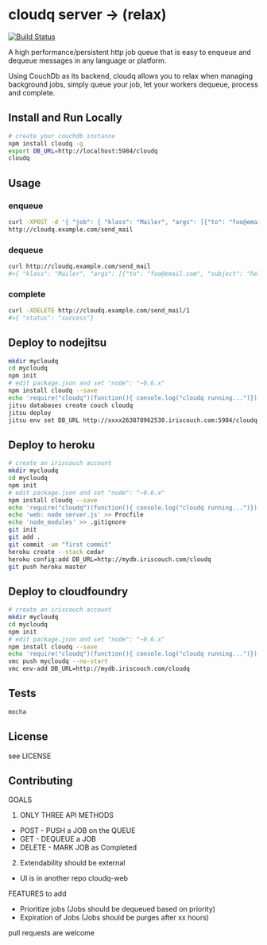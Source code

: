 # cloudq server -> (relax)

[![Build Status](https://secure.travis-ci.org/twilson63/node-cloudq.png)](http://travis-ci.org/twilson63/node-cloudq)

A high performance/persistent http job queue that is easy to enqueue and dequeue messages in any language or platform.

Using CouchDb as its backend, cloudq allows you to relax when managing background jobs, simply queue your job, let your workers dequeue, process
and complete.

## Install and Run Locally

``` sh
# create your couchdb instance
npm install cloudq -g
export DB_URL=http://localhost:5984/cloudq
cloudq
```

## Usage

### enqueue

``` sh
curl -XPOST -d '{ "job": { "klass": "Mailer", "args": [{"to": "foo@email.com", "subject": "hello"}]}}'
http://cloudq.example.com/send_mail
```

### dequeue

``` sh
curl http://cloudq.example.com/send_mail
#>{ "klass": "Mailer", "args": [{"to": "foo@email.com", "subject": "hello"}], "id": "1"}
```

### complete

``` sh
curl -XDELETE http://cloudq.example.com/send_mail/1
#>{ "status": "success"}
```

## Deploy to nodejitsu

``` sh
mkdir mycloudq
cd mycloudq
npm init
# edit package.json and set "node": "~0.6.x"
npm install cloudq --save
echo 'require("cloudq")(function(){ console.log("cloudq running...")});' >> server.js
jitsu databases create couch cloudq
jitsu deploy
jitsu env set DB_URL http://xxxx263878962530.iriscouch.com:5984/cloudq
```

## Deploy to heroku
``` sh
# create an iriscouch account
mkdir mycloudq
cd mycloudq
npm init
# edit package.json and set "node": "~0.6.x"
npm install cloudq --save
echo 'require("cloudq")(function(){ console.log("cloudq running...")});' >> server.js
echo 'web: node server.js' >> Procfile
echo 'node_modules' >> .gitignore
git init
git add .
git commit -am "first commit"
heroku create --stack cedar
heroku config:add DB_URL=http://mydb.iriscouch.com/cloudq
git push heroku master
```

## Deploy to cloudfoundry

``` sh
# create an iriscouch account
mkdir mycloudq
cd mycloudq
npm init
# edit package.json and set "node": "~0.6.x"
npm install cloudq --save
echo 'require("cloudq")(function(){ console.log("cloudq running...")});' >> server.js
vmc push mycloudq --no-start
vmc env-add DB_URL=http://mydb.iriscouch.com/cloudq
```

## Tests

``` sh
mocha
```

## License

see LICENSE

## Contributing

GOALS

1. ONLY THREE API METHODS

* POST - PUSH a JOB on the QUEUE
* GET - DEQUEUE a JOB
* DELETE - MARK JOB as Completed

2. Extendability should be external

* UI is in another repo cloudq-web

FEATURES to add

* Prioritize jobs (Jobs should be dequeued based on priority)
* Expiration of Jobs (Jobs should be purges after xx hours)

pull requests are welcome


